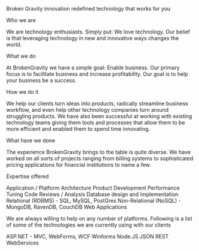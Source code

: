 Broken Gravity
innovation redefined 
technology that works for you

Who we are

We are technology enthusiasts. Simply put: We love technology. Our belief is that leveraging technology in new and innovative ways changes the world.


What we do

At BrokenGravity we have a simple goal: Enable business. Our primary focus is to facilitate business and increase profitability. Our goal is to help your business be a success. 

How we do it

We help our clients turn ideas into products, radically streamline business workflow, and even help other technology companies turn around struggling products.  We have also been successful at working with existing technology teams giving them tools and processes that allow them to be more efficient and enabled them to spend time innovating.

What have we done

The experience BrokenGravity brings to the table is quite diverse.  We have worked on all sorts of projects ranging from billing systems to sophisticated pricing applications for financial institutions to name a few.


Expertise offered

Application / Platform Architecture 
Product Development 
Performance Tuning 
Code Reviews / Analysis
Database design and Implementation
	Relational (RDBMS) - SQL, MySQL, PostGres
	Non-Relational (NoSQL) - MongoDB, RavenDB, CouchDB
Web Applications


We are always willing to help on any number of platforms. Following is a list of some of the technologies we are currently using with our clients

ASP.NET - MVC, WebForms, WCF
Winforms
Node.JS 
JSON
REST
WebServices